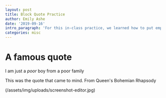```yaml
---
layout: post
title: Block Quote Practice
author: Emily Ashe
date: '2019-09-16'
intro_paragraph: 'For this in-class practice, we learned how to put emphasis on a word, and we learned how to block quote it.'
categories: misc
---
```

<body>
  <h1> A famous quote </h1>
  <blockqupte>
    I am just a <em>poor</em> boy from a poor family
   
  <p> This was the quote that came to mind. From Queen's Bohemian Rhapsody</p>

(/assets/img/uploads/screenshot-editor.jpg)
